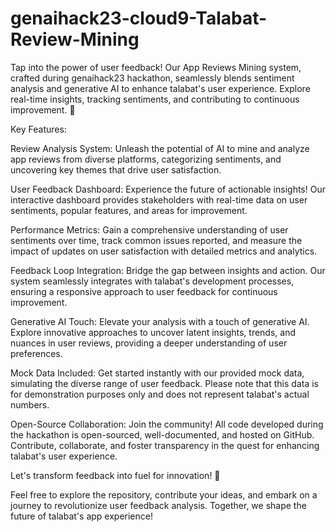 # genaihack23-cloud9-Talabat-Review-Mining
Tap into the power of user feedback! Our App Reviews Mining system, crafted during genaihack23 hackathon, seamlessly blends sentiment analysis and generative AI to enhance talabat's user experience. Explore real-time insights, tracking sentiments, and contributing to continuous improvement. 🚀


Key Features:

Review Analysis System: Unleash the potential of AI to mine and analyze app reviews from diverse platforms, categorizing sentiments, and uncovering key themes that drive user satisfaction.

User Feedback Dashboard: Experience the future of actionable insights! Our interactive dashboard provides stakeholders with real-time data on user sentiments, popular features, and areas for improvement.

Performance Metrics: Gain a comprehensive understanding of user sentiments over time, track common issues reported, and measure the impact of updates on user satisfaction with detailed metrics and analytics.

Feedback Loop Integration: Bridge the gap between insights and action. Our system seamlessly integrates with talabat's development processes, ensuring a responsive approach to user feedback for continuous improvement.

Generative AI Touch: Elevate your analysis with a touch of generative AI. Explore innovative approaches to uncover latent insights, trends, and nuances in user reviews, providing a deeper understanding of user preferences.

Mock Data Included: Get started instantly with our provided mock data, simulating the diverse range of user feedback. Please note that this data is for demonstration purposes only and does not represent talabat's actual numbers.

Open-Source Collaboration: Join the community! All code developed during the hackathon is open-sourced, well-documented, and hosted on GitHub. Contribute, collaborate, and foster transparency in the quest for enhancing talabat's user experience.

Let's transform feedback into fuel for innovation! 🌟

Feel free to explore the repository, contribute your ideas, and embark on a journey to revolutionize user feedback analysis. Together, we shape the future of talabat's app experience! 

